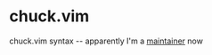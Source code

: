 # chuck.vim
chuck.vim syntax -- apparently I'm a [maintainer]([url](https://github.com/vim/vim/blob/master/.github/CODEOWNERS#L361)https://github.com/vim/vim/blob/master/.github/CODEOWNERS#L361) now
